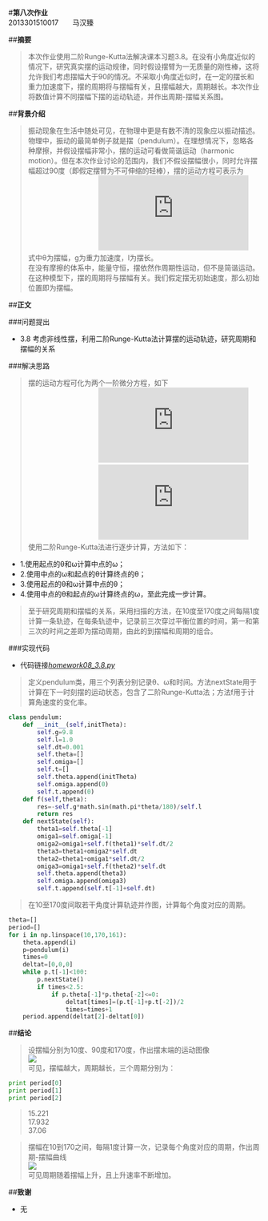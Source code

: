 #**第八次作业**  
2013301510017　　马汉臻  

##**摘要**  
> 本次作业使用二阶Runge-Kutta法解决课本习题3.8。在没有小角度近似的情况下，研究真实摆的运动规律，同时假设摆臂为一无质量的刚性棒，这将允许我们考虑摆幅大于90的情况。不采取小角度近似时，在一定的摆长和重力加速度下，摆的周期将与摆幅有关，且摆幅越大，周期越长。本次作业将数值计算不同摆幅下摆的运动轨迹，并作出周期-摆幅关系图。  

##**背景介绍**  
> 振动现象在生活中随处可见，在物理中更是有数不清的现象应以振动描述。物理中，振动的最简单例子就是摆（pendulum）。在理想情况下，忽略各种摩擦，并假设摆幅非常小，摆的运动可看做简谐运动（harmonic motion）。但在本次作业讨论的范围内，我们不假设摆幅很小，同时允许摆幅超过90度（即假定摆臂为不可伸缩的轻棒），摆的运动方程可表示为  
　　　　　　　　　　![](http://latex.codecogs.com/gif.latex?%5Cfrac%7Bd%5E%7B2%7D%5Ctheta%20%7D%7Bdt%5E%7B2%7D%7D%3D-%5Cfrac%7Bg%7D%7Bl%7Dsin%5Ctheta)  
> 式中θ为摆幅，g为重力加速度，l为摆长。  
> 在没有摩擦的体系中，能量守恒，摆依然作周期性运动，但不是简谐运动。在这种模型下，摆的周期将与摆幅有关。我们假定摆无初始速度，那么初始位置即为摆幅。  

##**正文**  

###问题提出  
- 3.8  考虑非线性摆，利用二阶Runge-Kutta法计算摆的运动轨迹，研究周期和摆幅的关系  

###解决思路  
> 摆的运动方程可化为两个一阶微分方程，如下  
　　　　　　　　　　![](http://latex.codecogs.com/gif.latex?%5Cfrac%7Bd%5Ctheta%20%7D%7Bdt%7D%3D%5Comega)  
　　　　　　　　　　![](http://latex.codecogs.com/gif.latex?%5Cfrac%7Bd%5Comega%20%7D%7Bdt%7D%3D-%5Cfrac%7Bg%7D%7Bl%7Dsin%5Ctheta)  
> 使用二阶Runge-Kutta法进行逐步计算，方法如下：  
- 1.使用起点的θ和ω计算中点的ω；
- 2.使用中点的ω和起点的θ计算终点的θ；
- 3.使用起点的θ和ω计算中点的θ；
- 4.使用中点的θ和起点的ω计算终点的ω，至此完成一步计算。  

> 至于研究周期和摆幅的关系，采用扫描的方法，在10度至170度之间每隔1度计算一条轨迹，在每条轨迹中，记录前三次穿过平衡位置的时间，第一和第三次的时间之差即为摆动周期，由此的到摆幅和周期的组合。  

###实现代码  
- 代码链接[*homework08_3.8.py*](https://raw.githubusercontent.com/mma2101/computationalphysics_N2013301510017/master/Chapter_3/homework08_3.8.py)  

> 定义pendulum类，用三个列表分别记录θ、ω和时间。方法nextState用于计算在下一时刻摆的运动状态，包含了二阶Runge-Kutta法；方法f用于计算角速度的变化率。  
```python
class pendulum:
    def __init__(self,initTheta):
        self.g=9.8
        self.l=1.0
        self.dt=0.001        
        self.theta=[]
        self.omiga=[]
        self.t=[]
        self.theta.append(initTheta)
        self.omiga.append(0)
        self.t.append(0)
    def f(self,theta):
        res=-self.g*math.sin(math.pi*theta/180)/self.l
        return res
    def nextState(self):
        theta1=self.theta[-1]
        omiga1=self.omiga[-1]
        omiga2=omiga1+self.f(theta1)*self.dt/2
        theta3=theta1+omiga2*self.dt
        theta2=theta1+omiga1*self.dt/2
        omiga3=omiga1+self.f(theta2)*self.dt
        self.theta.append(theta3)
        self.omiga.append(omiga3)
        self.t.append(self.t[-1]+self.dt)
```
> 在10至170度间取若干角度计算轨迹并作图，计算每个角度对应的周期。  
```python
theta=[]
period=[]
for i in np.linspace(10,170,161):
    theta.append(i)
    p=pendulum(i)
    times=0
    deltat=[0,0,0]
    while p.t[-1]<100:
        p.nextState()
        if times<2.5:
            if p.theta[-1]*p.theta[-2]<=0:
                deltat[times]=(p.t[-1]+p.t[-2])/2
                times=times+1
    period.append(deltat[2]-deltat[0])
```
##**结论**  
> 设摆幅分别为10度、90度和170度，作出摆末端的运动图像  
![](https://raw.githubusercontent.com/mma2101/computationalphysics_N2013301510017/master/Chapter_3/homework08_3.8_pic1.png)  
> 可见，摆幅越大，周期越长，三个周期分别为：  
```python
print period[0]
print period[1]
print period[2]
```
> 15.221  
17.932  
37.06  

> 摆幅在10到170之间，每隔1度计算一次，记录每个角度对应的周期，作出周期-摆幅曲线  
![](https://raw.githubusercontent.com/mma2101/computationalphysics_N2013301510017/master/Chapter_3/homework08_3.8_pic2.png)  
> 可见周期随着摆幅上升，且上升速率不断增加。  

##**致谢**  
- 无
